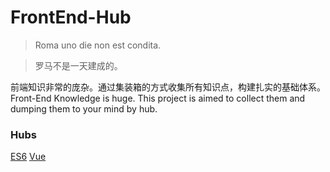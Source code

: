 # FrontEnd-Hub

> Roma uno die non est condita.

> 罗马不是一天建成的。

前端知识非常的庞杂。通过集装箱的方式收集所有知识点，构建扎实的基础体系。
Front-End Knowledge is huge. This project is aimed to collect them
and dumping them to your mind by hub.

### Hubs
[ES6](./es6/README.md)
[Vue](./vue/READE.md)



